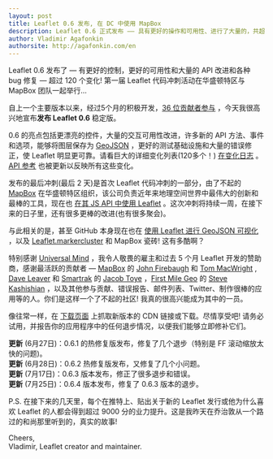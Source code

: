 ```yaml
---
layout: post
title: Leaflet 0.6 发布, 在 DC 中使用 MapBox
description: Leaflet 0.6 正式发布 —— 具有更好的操作和可用性、进行了大量的，共超过120项的API改进和BUG修复！这是有史以来第一次在华盛顿特区和 MapBox 团队一起发版 Leaflet
author: Vladimir Agafonkin
authorsite: http://agafonkin.com/en
---
```


Leaflet 0.6 发布了 &mdash; 有更好的控制，更好的可用性和大量的 API 改进和各种 bug 修复 &mdash; 超过 120 个变化! 第一届 Leaflet 代码冲刺活动在华盛顿特区与 MapBox 团队一起举行...

自上一个主要版本以来，经过5个月的积极开发，[36 位贡献者参与](https://github.com/Leaflet/Leaflet/graphs/contributors?from=2013-01-18&to=2013-06-26&type=c) ，今天我很高兴地宣布**发布 Leaflet 0.6** 稳定版。

0.6 的亮点包括更漂亮的控件，大量的交互可用性改进，许多新的 API 方法、事件和选项，能够将图层保存为 [GeoJSON](http://en.wikipedia.org/wiki/GeoJSON) ，更好的测试基础设施和大量的错误修正，使 Leaflet 明显更可靠。请看巨大的详细变化列表(120多个！) [在变化日志](https://github.com/Leaflet/Leaflet/blob/master/CHANGELOG.md) 。[API 参考](.../.../.../reference.html) 也被更新以反映所有这些变化。

发布的最后冲刺(最后 2 天)是首次 Leaflet 代码冲刺的一部分，由了不起的 [MapBox](http://mapbox.com) 在华盛顿特区组织，该公司负责近年来地理空间世界中最伟大的创新和最棒的工具，现在也 [在其 JS API 中使用 Leaflet](mapbox.com/blog/mapbox-js-with-leaflet/) 。这次冲刺将持续一周，在接下来的日子里，还有很多更棒的改进(也有很多聚会)。

与此相关的是，甚至 GitHub 本身现在也在 [使用 Leaflet 进行 GeoJSON 可视化](https://github.com/blog/1541-geojson-rendering-improvements) ，以及 [Leaflet.markercluster](github.com/Leaflet/Leaflet.markercluster) 和 MapBox 瓷砖! 这有多酷啊？

特别感谢 [Universal Mind](http://universalmind.com/) ，我令人敬畏的雇主和过去 5 个月 Leaflet 开发的赞助商，感谢最活跃的贡献者 &mdash; [MapBox](https://github.com/jfirebaugh) 的 [John Firebaugh](https://github.com/jfirebaugh) 和 [Tom MacWright](https://github.com/tmcw) , [Dave Leaver](https://github.com/danzel) 和 [Smartrak](http://www.smartrak.co.nz/) 的 [Jacob Toye](https://github.com/jacobtoye) ，[First Mile Geo](http://www.firstmilegeo.com/) 的 [Steve Kashishian](https://github.com/snkashis) ，以及其他参与贡献、错误报告、邮件列表、Twitter、制作很棒的应用等的人。你们是这样一个了不起的社区! 我真的很高兴能成为其中的一员。

像往常一样，在 [下载页面](./././download.html) 上抓取新版本的 CDN 链接或下载。尽情享受吧! 请务必试用，并报告你的应用程序中的任何退步情况，以便我们能够立即修补它们。

**更新** (6月27日)：0.6.1 的热修复版发布，修复了几个退步（特别是 FF 滚动缩放太快的问题)。<br>
**更新** (6月28日)：0.6.2 热修复版发布，又修复了几个小问题。<br>
**更新** (7月17日)：0.6.3 版本发布，修正了很多退步和错误。<br>
**更新** (7月25日)：0.6.4 版本发布，修复了 0.6.3 版本的退步。

P.S. 在接下来的几天里，每个在推特上、贴出关于新的 Leaflet 发行或他为什么喜欢 Leaflet 的人都会得到超过 9000 分的业力提升。这是我昨天在乔治敦从一个路过的和尚那里听到的，真实的故事!

Cheers,<br />
Vladimir, Leaflet creator and maintainer.
